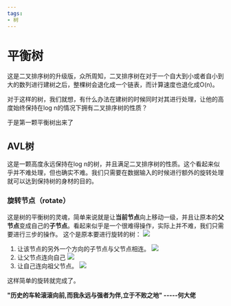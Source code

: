 ```yaml
---
tags: 
- 树
---
```

# 平衡树
这是二叉排序树的升级版，众所周知，二叉排序树在对于一个自大到小或者自小到大的数列进行建树之后，整棵树会退化成一个链表，而计算速度也退化成O(n)。

对于这样的树，我们就想，有什么办法在建树的时候同时对其进行处理，让他的高度始终保持在log n的情况下拥有二叉排序树的性质？

于是第一颗平衡树出来了

## **AVL树**

这是一颗高度永远保持在log n的树，并且满足二叉排序树的性质。这个看起来似乎并不难处理，但也确实不难。我们只需要在数据输入的时候进行额外的旋转处理就可以达到保持树的身材的目的。

### 旋转节点（rotate）
这是树的平衡树的灵魂，简单来说就是让**当前节点**向上移动一级，并且让原本的**父节点**变成自己的**子节点**。看起来似乎是一个很难得操作，实际上并不难，我们只需要进行三步的操作。
这个是原本要进行旋转的树：
![](https://github.com/YumisLink/YumisLink.github.io/public/image/11-24-2019-1.png)
1. 让该节点的另外一个方向的子节点与父节点相连。
![](https://github.com/YumisLink/YumisLink.github.io/public/image/11-24-2019-2.png)
2. 让父节点连向自己
![](https://github.com/YumisLink/YumisLink.github.io/public/image/11-24-2019-3.png)
3. 让自己连向祖父节点。
![](https://github.com/YumisLink/YumisLink.github.io/public/image/11-24-2019-4.png)


这样简单的旋转就完成了。



**"历史的车轮滚滚向前,而我永远与强者为伴,立于不败之地" -----何大佬**


